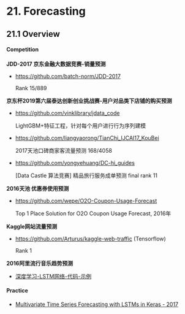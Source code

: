 # 21. Forecasting

## 21.1 Overview

#### Competition

**JDD-2017 京东金融大数据竞赛-销量预测**

- <https://github.com/batch-norm/JDD-2017>

    Rank 15/889 


**京东杯2019第六届泰达创新创业挑战赛-用户对品类下店铺的购买预测**

- <https://github.com/vinklibrary/jdata_code>

    LightGBM+特征工程，针对每个用户进行行为序列建模

- <https://github.com/liangyaorong/TianChi_IJCAI17_KouBei>

    2017天池口碑商家客流量预测   168/4058

- <https://github.com/yongyehuang/DC-hi_guides>

    [Data Castle 算法竞赛] 精品旅行服务成单预测 final rank 11


**2016天池 优惠券使用预测**

- <https://github.com/wepe/O2O-Coupon-Usage-Forecast>

    Top 1 Place Solution for O2O Coupon Usage Forecast, 2016年


**Kaggle网站流量预测**

- <https://github.com/Arturus/kaggle-web-traffic> (Tensorflow)

    Rank 1


**2016阿里流行音乐趋势预测**

- [深度学习-LSTM网络-代码-示例](https://blog.csdn.net/u012609509/article/details/51910405)


#### Practice

- [Multivariate Time Series Forecasting with LSTMs in Keras - 2017](https://machinelearningmastery.com/multivariate-time-series-forecasting-lstms-keras/)